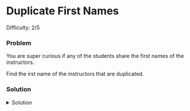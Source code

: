 # Duplicate First Names
Difficulty: 2/5

### Problem
You are super curious if any of the students share the first names of the instructors.

Find the irst name of the instructors that are duplicated.

### Solution
<details>
  <summary>Solution</summary>

  ```SQL
SELECT Instructor.FirstName FROM Students
INNER JOIN Instructor on Students.FirstName = Instructor.FirstName
  ```
  
</details>
